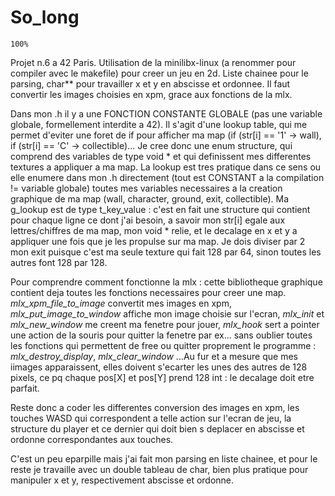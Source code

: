 # So_long 

`100%`

Projet n.6 a 42 Paris.
Utilisation de la minilibx-linux (a renommer pour compiler avec le makefile) pour creer un jeu en 2d.
Liste chainee pour le parsing, char** pour travailler x et y en abscisse et ordonnee. 
Il faut convertir les images choisies en xpm, grace aux fonctions de la mlx.  

Dans mon .h il y a une FONCTION CONSTANTE GLOBALE (pas une variable globale, formellement interdite a 42). Il s'agit d'une lookup table, qui me permet d'eviter une foret de if pour afficher ma map (if (str[i] == '1' -> wall), if (str[i] == 'C' -> collectible)... Je cree donc une enum structure, qui comprend des variables de type void * et qui definissent mes differentes textures a appliquer a ma map. La lookup est tres pratique dans ce sens ou elle enumere dans mon .h directement (tout est CONSTANT a la compilation != variable globale) toutes mes variables necessaires a la creation graphique de ma map (wall, character, ground, exit, collectible). Ma g_lookup est de type t_key_value : c'est en fait une structure qui contient pour chaque ligne ce dont j'ai besoin, a savoir mon str[i] egale aux lettres/chiffres de ma map, mon void * relie, et le decalage en x et y a appliquer une fois que je les propulse sur ma map. Je dois diviser par 2 mon exit puisque c'est ma seule texture qui fait 128 par 64, sinon toutes les autres font 128 par 128.

Pour comprendre comment fonctionne la mlx : cette bibliotheque graphique contient deja toutes les fonctions necessaires pour creer une map. *mlx_xpm_file_to_image* convertit mes images en xpm, *mlx_put_image_to_window* affiche mon image choisie sur l'ecran, *mlx_init* et *mlx_new_window* me creent ma fenetre pour jouer, *mlx_hook* sert a pointer une action de la souris pour quitter la fenetre par ex... sans oublier toutes les fonctions qui permettent de free ou quitter proprement le programme : *mlx_destroy_display*, *mlx_clear_window* ...Au fur et a mesure que mes iimages apparaissent, elles doivent s'ecarter les unes des autres de 128 pixels, ce pq chaque pos[X] et pos[Y] prend 128 int : le decalage doit etre parfait. 

Reste donc a coder les differentes conversion des images en xpm, les touches WASD qui correspondent a telle action sur l'ecran de jeu, la structure du player et ce dernier qui doit bien s deplacer en abscisse et ordonne correspondantes aux touches.

C'est un peu eparpille mais j'ai fait mon parsing en liste chainee, et pour le reste je travaille avec un double tableau de char, bien plus pratique pour manipuler x et y, respectivement abscisse et ordonne.
